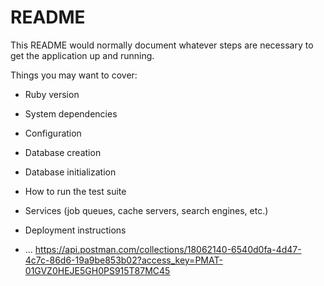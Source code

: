 # README

This README would normally document whatever steps are necessary to get the
application up and running.

Things you may want to cover:

* Ruby version

* System dependencies

* Configuration

* Database creation

* Database initialization

* How to run the test suite

* Services (job queues, cache servers, search engines, etc.)

* Deployment instructions

* ...
https://api.postman.com/collections/18062140-6540d0fa-4d47-4c7c-86d6-19a9be853b02?access_key=PMAT-01GVZ0HEJE5GH0PS915T87MC45